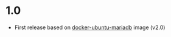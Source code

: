 # 1.0

- First release based on [docker-ubuntu-mariadb](https://github.com/demmonico/docker-ubuntu-mariadb) image (v2.0)
